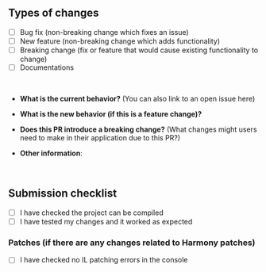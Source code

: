 ## Types of changes
<!--- What types of changes does your code introduce? Put an `x` in all the boxes that apply: -->
- [ ] Bug fix (non-breaking change which fixes an issue)
- [ ] New feature (non-breaking change which adds functionality)
- [ ] Breaking change (fix or feature that would cause existing functionality to change)
- [ ] Documentations
<br />

* **What is the current behavior?** (You can also link to an open issue here)



* **What is the new behavior (if this is a feature change)?**



* **Does this PR introduce a breaking change?** (What changes might users need to make in their application due to this PR?)



* **Other information**:

<br />

## Submission checklist
<!--- Put an `x` in all the boxes that apply: -->
- [ ] I have checked the project can be compiled
- [ ] I have tested my changes and it worked as expected
### Patches (if there are any changes related to Harmony patches)
- [ ] I have checked no IL patching errors in the console
      
